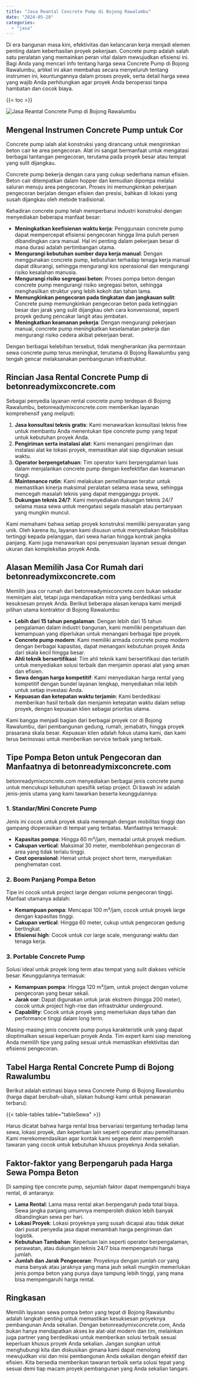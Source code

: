 ```yaml
---
title: "Jasa Reantal Concrete Pump di Bojong Rawalumbu"
date: "2024-05-28"
categories: 
  - "jasa"
---
```


Di era bangunan masa kini, efektivitas dan kelancaran kerja menjadi elemen penting dalam keberhasilan proyek pekerjaan. Concrete pump adalah salah satu peralatan yang memainkan peran vital dalam mewujudkan efisiensi ini. Bagi Anda yang mencari info tentang harga sewa Concrete Pump di Bojong Rawalumbu, artikel ini akan membahas secara menyeluruh tentang instrumen ini, keuntungannya dalam proses proyek, serta detail harga sewa yang wajib Anda perhitungkan agar proyek Anda beroperasi tanpa hambatan dan cocok biaya.

{{< toc >}}

![Jasa Reantal Concrete Pump di Bojong Rawalumbu](https://betoncor8.github.io/pump/concrete-pump%20(10).png)

## Mengenal Instrumen Concrete Pump untuk Cor

Concrete pump ialah alat konstruksi yang dirancang untuk mengirimkan beton cair ke area pengecoran. Alat ini sangat bermanfaat untuk mengatasi berbagai tantangan pengecoran, terutama pada proyek besar atau tempat yang sulit dijangkau.

Concrete pump bekerja dengan cara yang cukup sederhana namun efisien. Beton cair ditempatkan dalam hopper dan kemudian dipompa melalui saluran menuju area pengecoran. Proses ini memungkinkan pekerjaan pengecoran berjalan dengan efisien dan presisi, bahkan di lokasi yang susah dijangkau oleh metode tradisional.

Kehadiran concrete pump telah memperbarui industri konstruksi dengan menyediakan beberapa manfaat besar:

- **Meningkatkan keefisienan waktu kerja**: Penggunaan concrete pump dapat mempercepat efisiensi pengecoran hingga lima puluh persen dibandingkan cara manual. Hal ini penting dalam pekerjaan besar di mana durasi adalah pertimbangan utama.
- **Mengurangi kebutuhan sumber daya kerja manual**: Dengan menggunakan concrete pump, kebutuhan terhadap tenaga kerja manual dapat dikurangi, sehingga mengurangi kos operasional dan mengurangi risiko kesalahan manusia.
- **Mengurangi risiko segregasi beton**: Proses pompa beton dengan concrete pump mengurangi risiko segregasi beton, sehingga menghasilkan struktur yang lebih kokoh dan tahan lama.
- **Memungkinkan pengecoran pada tingkatan dan jangkauan sulit**: Concrete pump memungkinkan pengecoran beton pada ketinggian besar dan jarak yang sulit dijangkau oleh cara konvensional, seperti proyek gedung pencakar langit atau jembatan.
- **Meningkatkan keamanan pekerja**: Dengan mengurangi pekerjaan manual, concrete pump meningkatkan keselamatan pekerja dan mengurangi risiko cedera akibat pekerjaan berat.

Dengan berbagai kelebihan tersebut, tidak mengherankan jika permintaan sewa concrete pump terus meningkat, terutama di Bojong Rawalumbu yang tengah gencar melaksanakan pembangunan infrastruktur.

## Rincian Jasa Rental Concrete Pump di betonreadymixconcrete.com

Sebagai penyedia layanan rental concrete pump terdepan di Bojong Rawalumbu, betonreadymixconcrete.com memberikan layanan komprehensif yang meliputi:

1. **Jasa konsultasi teknis gratis**: Kami menawarkan konsultasi teknis free untuk membantu Anda menentukan tipe concrete pump yang tepat untuk kebutuhan proyek Anda.
2. **Pengiriman serta instalasi alat**: Kami menangani pengiriman dan instalasi alat ke lokasi proyek, memastikan alat siap digunakan sesuai waktu.
3. **Operator berpengetahuan**: Tim operator kami berpengalaman luas dalam menjalankan concrete pump dengan keefektifan dan keamanan tinggi.
4. **Maintenance rutin**: Kami melakukan pemeliharaan teratur untuk memastikan kinerja maksimal peralatan selama masa sewa, sehingga mencegah masalah teknis yang dapat mengganggu proyek.
5. **Dukungan teknis 24/7**: Kami menyediakan dukungan teknis 24/7 selama masa sewa untuk mengatasi segala masalah atau pertanyaan yang mungkin muncul.

Kami memahami bahwa setiap proyek konstruksi memiliki persyaratan yang unik. Oleh karena itu, layanan kami disusun untuk menyediakan fleksibilitas tertinggi kepada pelanggan, dari sewa harian hingga kontrak jangka panjang. Kami juga menawarkan opsi penyesuaian layanan sesuai dengan ukuran dan kompleksitas proyek Anda.

## Alasan Memilih Jasa Cor Rumah dari betonreadymixconcrete.com

Memilih jasa cor rumah dari betonreadymixconcrete.com bukan sekadar meminjam alat, tetapi juga mendapatkan mitra yang berdedikasi untuk kesuksesan proyek Anda. Berikut beberapa alasan kenapa kami menjadi pilihan utama kontraktor di Bojong Rawalumbu:

- **Lebih dari 15 tahun pengalaman**: Dengan lebih dari 15 tahun pengalaman dalam industri bangunan, kami memiliki pengetahuan dan kemampuan yang diperlukan untuk menangani berbagai tipe proyek.
- **Concrete pump modern**: Kami memiliki armada concrete pump modern dengan berbagai kapasitas, dapat menangani kebutuhan proyek Anda dari skala kecil hingga besar.
- **Ahli teknik bersertifikasi**: Tim ahli teknik kami bersertifikasi dan terlatih untuk menyediakan solusi terbaik dan menjamin operasi alat yang aman dan efisien.
- **Sewa dengan harga kompetitif**: Kami menyediakan harga rental yang kompetitif dengan bundel layanan lengkap, menyediakan nilai lebih untuk setiap investasi Anda.
- **Kepuasan dan ketepatan waktu terjamin**: Kami berdedikasi memberikan hasil terbaik dan menjamin ketepatan waktu dalam setiap proyek, dengan kepuasan klien sebagai prioritas utama.

Kami bangga menjadi bagian dari berbagai proyek cor di Bojong Rawalumbu, dari pembangunan gedung, rumah, jemabatn, hingga proyek prasarana skala besar. Kepuasan klien adalah fokus utama kami, dan kami terus berinovasi untuk memberikan service terbaik yang terbaik.

## Tipe Pompa Beton untuk Pengecoran dan Manfaatnya di betonreadymixconcrete.com

betonreadymixconcrete.com menyediakan berbagai jenis concrete pump untuk mencukupi kebutuhan spesifik setiap project. Di bawah ini adalah jenis-jenis utama yang kami tawarkan beserta keunggulannya:

### 1\. Standar/Mini Concrete Pump

Jenis ini cocok untuk proyek skala menengah dengan mobilitas tinggi dan gampang dioperasikan di tempat yang terbatas. Manfaatnya termasuk:

- **Kapasitas pompa**: Hingga 60 m³/jam, memadai untuk proyek medium.
- **Cakupan vertical**: Maksimal 30 meter, membolehkan pengecoran di area yang tidak terlalu tinggi.
- **Cost operasional**: Hemat untuk project short term, menyediakan penghematan cost.

### 2\. Boom Panjang Pompa Beton

Tipe ini cocok untuk project large dengan volume pengecoran tinggi. Manfaat utamanya adalah:

- **Kemampuan pompa**: Mencapai 100 m³/jam, cocok untuk proyek large dengan kapasitas tinggi.
- **Cakupan vertical**: Hingga 60 meter, cukup untuk pengecoran gedung bertingkat.
- **Efisiensi high**: Cocok untuk cor large scale, mengurangi waktu dan tenaga kerja.

### 3\. Portable Concrete Pump

Solusi ideal untuk proyek long term atau tempat yang sulit diakses vehicle besar. Keunggulannya termasuk:

- **Kemampuan pompa**: Hingga 120 m³/jam, untuk project dengan volume pengecoran yang besar sekali.
- **Jarak cor**: Dapat digunakan untuk jarak ekstrem (hingga 200 meter), cocok untuk project high-rise dan infrastruktur underground.
- **Capability**: Cocok untuk proyek yang memerlukan daya tahan dan performance tinggi dalam long term.

Masing-masing jenis concrete pump punya karakteristik unik yang dapat dioptimalkan sesuai keperluan proyek Anda. Tim expert kami siap menolong Anda memilih tipe yang paling sesuai untuk memastikan efektivitas dan efisiensi pengecoran.

## Tabel Harga Rental Concrete Pump di Bojong Rawalumbu

Berikut adalah estimasi biaya sewa Concrete Pump di Bojong Rawalumbu (harga dapat berubah-ubah, silakan hubungi kami untuk penawaran terbaru):

{{< table-tables table="tableSewa" >}}

Harus dicatat bahwa harga rental bisa bervariasi tergantung terhadap lama sewa, lokasi proyek, dan keperluan lain seperti operator atau pemeliharaan. Kami merekomendasikan agar kontak kami segera demi memperoleh tawaran yang cocok untuk kebutuhan khusus proyeknya Anda sekalian.

## Faktor-faktor yang Berpengaruh pada Harga Sewa Pompa Beton

Di samping tipe concrete pump, sejumlah faktor dapat mempengaruhi biaya rental, di antaranya:

- **Lama Rental**: Lama masa rental akan berpengaruh pada total biaya. Sewa jangka panjang umumnya memperoleh diskon lebih banyak dibandingkan sewa per hari.
- **Lokasi Proyek**: Lokasi proyeknya yang susah dicapai atau tidak dekat dari pusat penyedia jasa dapat menambah harga pengiriman dan logistik.
- **Kebutuhan Tambahan**: Keperluan lain seperti operator berpengalaman, perawatan, atau dukungan teknis 24/7 bisa mempengaruhi harga jumlah.
- **Jumlah dan Jarak Pengecoran**: Proyeknya dengan jumlah cor yang mana banyak atau jaraknya yang mana jauh sekali mungkin memerlukan jenis pompa beton yang punya daya tampung lebih tinggi, yang mana bisa mempengaruhi harga rental.

## Ringkasan

Memilih layanan sewa pompa beton yang tepat di Bojong Rawalumbu adalah langkah penting untuk memastikan kesuksesan proyeknya pembangunan Anda sekalian. Dengan betonreadymixconcrete.com, Anda bukan hanya mendapatkan akses ke alat-alat modern dan tim, melainkan juga partner yang berdedikasi untuk memberikan solusi terbaik sesuai keperluan khusus proyek Anda sekalian. Jangan sungkan untuk menghubungi kita dan diskusikan gimana kami dapat menolong mewujudkan visi dan misi pembangunan Anda sekalian dengan efektif dan efisien. Kita bersedia memberikan tawaran terbaik serta solusi tepat yang sesuai demi tiap macam proyek pembangunan yang Anda sekalian tangani.
